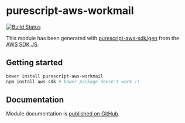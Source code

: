 # purescript-aws-workmail

[![Build Status](https://app.wercker.com/status/5909b9e96d1080804b17a28f72f87b6b/s/master)](https://app.wercker.com/project/byKey/5909b9e96d1080804b17a28f72f87b6b)

This module has been generated with [purescript-aws-sdk/gen](https://github.com/purescript-aws-sdk/gen) from the [AWS SDK JS](https://github.com/aws/aws-sdk-js).

## Getting started

```sh
bower install purescript-aws-workmail
npm install aws-sdk # bower package doesn't work :(
```

## Documentation

Module documentation is [published on GitHub](https://github.com/purescript-aws-sdk/purescript-aws-workmail/tree/master/docs).
